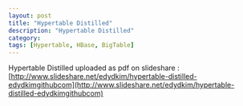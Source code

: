 ```yaml
---
layout: post
title: "Hypertable Distilled"
description: "Hypertable Distilled"
category: 
tags: [Hypertable, HBase, BigTable]
---
```


Hypertable Distilled uploaded as pdf on slideshare : 
[http://www.slideshare.net/edydkim/hypertable-distilled-edydkimgithubcom](http://www.slideshare.net/edydkim/hypertable-distilled-edydkimgithubcom)
